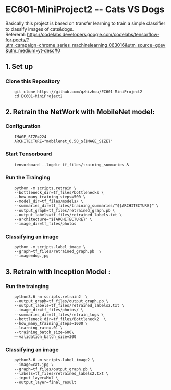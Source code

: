 # EC601-MiniProject2 -- Cats VS Dogs 

Basically this project is based on transfer learning to train a simple classifier to classify images of cats&dogs. <br>
Refereral: https://codelabs.developers.google.com/codelabs/tensorflow-for-poets/?utm_campaign=chrome_series_machinelearning_063016&utm_source=gdev&utm_medium=yt-desc#0 <br>
## 1. Set up <br>
### Clone this Repository<br>
        git clone https://github.com/qzhizhou/EC601-MiniProject2 
        cd EC601-MiniProject2 

## 2. Retrain the NetWork with MobileNet model:
### Configuration
        IMAGE_SIZE=224 
        ARCHITECTURE="mobilenet_0.50_${IMAGE_SIZE}" 

### Start Tensorboard
        tensorboard --logdir tf_files/training_summaries & 

### Run the Trainging
        python -m scripts.retrain \
        --bottleneck_dir=tf_files/bottlenecks \
        --how_many_training_steps=500 \
        --model_dir=tf_files/models/ \
        --summaries_dir=tf_files/training_summaries/"${ARCHITECTURE}" \
        --output_graph=tf_files/retrained_graph.pb \
        --output_labels=tf_files/retrained_labels.txt \
        --architecture="${ARCHITECTURE}" \
        --image_dir=tf_files/photos 
        
### Classifying an image
        python -m scripts.label_image \
        --graph=tf_files/retrained_graph.pb  \
        --image=dog.jpg 

## 3. Retrain with Inception Model :
### Run the trainging
        python3.6 -m scripts.retrain2  \
        --output_graph=tf_files/output_graph.pb \
        --output_labels=tf_files/retrained_labels2.txt \
        --image_dir=tf_files/photos/ \
        --summaries_dir=tf_files/retrain_logs \
        --bottleneck_dir=tf_files/Bottleneck2  \
        --how_many_training_steps=1000 \
        —-learning_rate=.01 \
        --training_batch_size=600\
        —-validation_batch_size=300
      
### Classifying an image
        python3.6 -m scripts.label_image2 \
        --image=cat.jpg \
        --graph=tf_files/output_graph.pb \
        --labels=tf_files/retrained_labels2.txt \
        --input_layer=Mul \
        --output_layer=final_result





